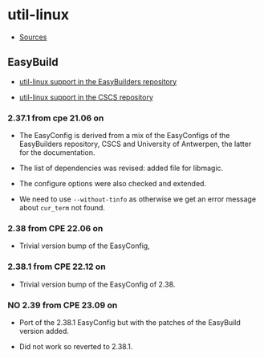 # util-linux

  * [Sources](https://mirrors.edge.kernel.org/pub/linux/utils/util-linux/)


## EasyBuild

  * [util-linux support in the EasyBuilders repository](https://github.com/easybuilders/easybuild-easyconfigs/tree/develop/easybuild/easyconfigs/u/util-linux)

  * [util-linux support in the CSCS repository](https://github.com/eth-cscs/production/tree/master/easybuild/easyconfigs/u/util-linux)


### 2.37.1 from cpe 21.06 on

  * The EasyConfig is derived from a mix of the EasyConfigs of the EasyBuilders repository,
    CSCS and University of Antwerpen, the latter for the documentation.

  * The list of dependencies was revised: added file for libmagic.

  * The configure options were also checked and extended.

  * We need to use ``--without-tinfo`` as otherwise we get an error message about
    ``cur_term`` not found.


### 2.38 from CPE 22.06 on

  * Trivial version bump of the EasyConfig,


### 2.38.1 from CPE 22.12 on

  * Trivial version bump of the EasyConfig of 2.38.


### **NO** 2.39 from CPE 23.09 on

  * Port of the 2.38.1 EasyConfig but with the patches of the EasyBuild version added.
  
  * Did not work so reverted to 2.38.1.

